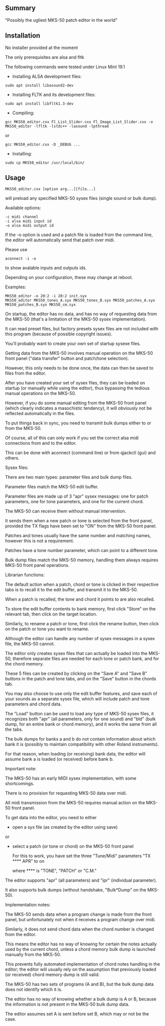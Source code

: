 ## Summary

"Possibly the ugliest MKS-50 patch editor in the world"

## Installation

No installer provided at the moment

The only prerequisites are alsa and fltk

The following commands were tested under Linux Mint 19.1

- Installing ALSA development files:
```
sudo apt install libasound2-dev
```
- Installing FLTK and its development files:
```
sudo apt install libfltk1.3-dev
```
- Compiling:
```
gcc MKS50_editor.cxx Fl_List_Slider.cxx Fl_Image_List_Slider.cxx -o MKS50_editor -lfltk -lstdc++ -lasound -lpthread
```
or
```
gcc MKS50_editor.cxx -D _DEBUG ...
```
- Installing:
```
sudo cp MKS50_editor /usr/local/bin/
```
## Usage
```
MKS50_editor.cxx [option arg...][file...]
```
will preload any specified MKS-50 sysex files (single sound or bulk dump).

Available options:
```
-c midi channel
-i alsa midi input id
-o alsa midi output id
```
If the -o option is used and a patch file is loaded from the command line,
the editor will automatically send that patch over midi.

Please use
```
aconnect -i -o
```
to show avalable inputs and outputs ids.

Depending on your configuration, these may change at reboot.

Examples:
```
MKS50_editor -o 20:2 -i 20:2 init.syx
MKS50_editor MKS50_tones_A.syx MKS50_tones_B.syx MKS50_patches_A.syx MKS50_patches_B.syx MKS50_cm.syx

```

On startup, the editor has no data, and has no way of requesting data from the MKS-50 (that's a limitation of the MKS-50 sysex implementation).

It can read preset files, but factory presets sysex files are not included with this program (because of possible copyright issues).

You'll probably want to create your own set of startup sysexe files.

Getting data from the MKS-50 involves manual operation on the MKS-50 front panel ("data transfer" button and patch/tone selection).

However, this only needs to be done once, the data can then be saved to files from the editor.

After you have created your set of sysex files, they can be loaded on startup (or manually while using the editor), thus bypassing the tedious manual operations on the MKS-50.

However, if you do some manual editing from the MKS-50 front panel (which clearly indicates a masochistic tendency), it will obviously not be reflected automatically in the files.

To put things back in sync, you need to transmit bulk dumps either to or from the MKS-50.

Of course, all of this can only work if you set the correct alsa midi connections from and to the editor.

This can be done with aconnect (command line) or from qjackctl (gui) and others.

Sysex files:

There are two main types: parameter files and bulk dump files.

Parameter files match the MKS-50 edit buffer.

Parameter files are made up of 3 "apr" sysex messages: one for patch parameters, one for tone parameters, and one for the current chord.

The MKS-50 can receive them without manual intervention.

It sends them when a new patch or tone is selected from the front panel, provided the TX flags have been set to "ON" from the MKS-50 front panel.

Patches and tones usually have the same number and matching names, however this is not a requirement.

Patches have a tone number parameter, which can point to a different tone.

Bulk dump files match the MKS-50 memory, handling them always requires MKS-50 front panel operations.

Librarian functions:

The default action when a patch, chord or tone is clicked in their respective tabs is to recall it to the edit buffer, and transmit it to the MKS-50.

When a patch is recalled, the tone and chord it points to are also recalled.

To store the edit buffer contents to bank memory, first click "Store" on the relevant tab, then click on the target location.

Similarly, to rename a patch or tone, first click the rename button, then click on the patch or tone you want to rename.

Although the editor can handle any number of sysex messages in a sysex file, the MKS-50 cannot.

The editor only creates sysex files that can actually be loaded into the MKS-50, therefore separate files are needed for each tone or patch bank, and for the chord memory.

These 5 files can be created by clicking on the "Save A" and "Save B" buttons in the patch and tone tabs, and on the "Save" button in the chords tab.

You may also choose to use only the edit buffer features, and save each of your sounds as a separate sysex file, which will include patch and tone parameters and chord data.

The "Load" button can be used to load any type of MKS-50 sysex files, it recognizes both "apr" (all parameters, only for one sound) and "bld" (bulk dump, for an entire bank or chord memory), and it works the same from all the tabs.

The bulk dumps for banks a and b do not contain information about which bank it is (possibly to maintain compatibility with other Roland instruments).

For that reason, when loading (or receiving) bank data, the editor will assume bank a is loaded (or received) before bank b.

Important note:

The MKS-50 has an early MIDI sysex implementation, with some shortcomings.

There is no provision for requesting MKS-50 data over midi.

All midi transmission from the MKS-50 requires manual action on the MKS-50 front panel.

To get data into the editor, you need to either

- open a syx file (as created by the editor using save)

or

- select a patch (or tone or chord) on the MKS-50 front panel

  For this to work, you have set the three "Tune/Midi" parameters "TX **** APR" to on
  
  where **** is "TONE", "PATCH" or "C.M."
  
The editor supports "apr" (all parameters) and "ipr" (individual parameter).

It also supports bulk dumps (without handshake, "Bulk*Dump" on the MKS-50).

Implementation notes:

The MKS-50 sends data when a program change is made from the front panel, but unfortunately not when it receives a program change over midi.

Similarly, it does not send chord data when the chord number is changed from the editor.

This means the editor has no way of knowing for certain the notes actually used by the current chord, unless a chord memory bulk dump is launched manually from the MKS-50.

This prevents fully automated implementation of chord notes handling in the editor; the editor will usually rely on the assumption that previously loaded (or received) chord memory dump is still valid.

The MKS-50 has two sets of programs (A and B), but the bulk dump data does not identify which it is.

The editor has no way of knowing whether a bulk dump is A or B, because the information is not present in the MKS-50 bulk dump data.

The editor assumes set A is sent before set B, which may or not be the case.
